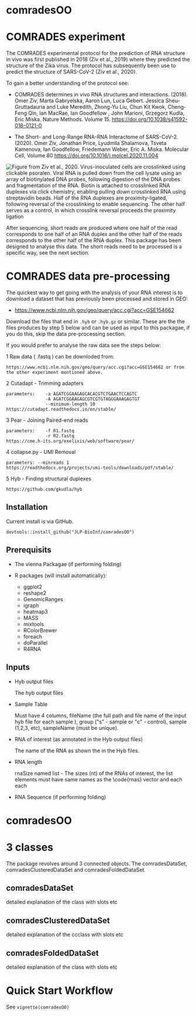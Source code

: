 # comradesOO 

# COMRADES experiment


The COMRADES experimental protocol for the prediction of RNA structure in vivo was first published in 2018 (Ziv et al., 2019) where they predicted the structure of the Zika virus. The protocol has subsequently been use to predict the structure of SARS-CoV-2 (Ziv et al., 2020).

To gain a better understanding of the protocol see:


* COMRADES determines in vivo RNA structures and interactions. (2018). Omer Ziv, Marta Gabryelska, Aaron Lun, Luca Gebert. Jessica Sheu-Gruttadauria and Luke Meredith, Zhong-Yu Liu,  Chun Kit Kwok, Cheng-Feng Qin, Ian MacRae, Ian Goodfellow , John Marioni, Grzegorz Kudla, Eric Miska.  Nature Methods. Volume 15. https://doi.org/10.1038/s41592-018-0121-0   

* The Short- and Long-Range RNA-RNA Interactome of SARS-CoV-2. (2020). Omer Ziv, Jonathan Price, Lyudmila Shalamova, Tsveta Kamenova, Ian Goodfellow, Friedemann Weber, Eric A. Miska. Molecular Cell,
Volume 80
    https://doi.org/10.1016/j.molcel.2020.11.004


![Figure from Ziv et al., 2020. Virus-inoculated cells are crosslinked using clickable psoralen. Viral RNA is pulled down from the cell lysate using an array of biotinylated DNA probes, following digestion of the DNA probes and fragmentation of the RNA. Biotin is attached to crosslinked RNA duplexes via click chemistry, enabling pulling down crosslinked RNA using streptavidin beads. Half of the RNA duplexes are proximity-ligated, following reversal of the crosslinking to enable sequencing. The other half serves as a control, in which crosslink reversal proceeds the proximity ligation](https://github.com/JLP-BioInf/comradesOO/tree/master/vignettes/comradesProtocol.jpg)


After sequencing, short reads are produced where one half of the read corresponds to one half of an RNA duplex and the other half of the reads corresponds to the other half of the RNA duplex. This package has been designed to analyse this data. The short reads need to be processed is a specific way, see the next section. 


# COMRADES data pre-processing

The quickest way to get going with the analysis of your RNA interest is to download a dataset that has previously been processed and stored in GEO:

* https://www.ncbi.nlm.nih.gov/geo/query/acc.cgi?acc=GSE154662

Download the files that end in `.hyb` or `.hyb.gz` or similar. These are the the files produces by step 5 below and can be used as input to this packagae, if you do this, skip the data pre-processing section.

If you would prefer to analyse the raw data see the steps below:


1 Raw data ( .fastq ) can be downloded from: 

    https://www.ncbi.nlm.nih.gov/geo/query/acc.cgi?acc=GSE154662 or from
    the other experiment mentioned above. 

2 Cutadapt - Trimming adapters

    parameters:    -a AGATCGGAAGAGCACACGTCTGAACTCCAGTC 
                   -A AGATCGGAAGAGCGTCGTGTAGGGAAAGAGTGT
                   --minimum-length 10 
    https://cutadapt.readthedocs.io/en/stable/
    
3 Pear - Joining Paired-end reads

    parameters:    -f R1.fastq
                   -r R2.fastq
    https://cme.h-its.org/exelixis/web/software/pear/
    
4 collapse.py - UMI Removal 

    parameters: --minreads 1
    https://readthedocs.org/projects/umi-tools/downloads/pdf/stable/
    
5  Hyb  -  Finding structural duplexes 
    
    https://github.com/gkudla/hyb



## Installation

Current install is via GitHub. 

```{r}
devtools::install_github("JLP-BioInf/comradesOO")
```



## Prerequisits 



* The vienna Packagae (if performing folding)


* R packages (will install automatically):
     
    + ggplot2
    + reshape2
    + GenomicRanges
    + igraph
    + heatmap3
    + MASS
    + mixtools
    + RColorBrewer
    + foreach
    + doParallel
    + R4RNA
    
    
## Inputs


* Hyb output files


    The hyb output files

* Sample Table

    
    Must have 4 columns, fileName (the full path and file name of the input 
    hyb file for each sample ), group ("s" - sample or "c" - control), 
    sample (1,2,3, etc), sampleName (must be unique).
    

    
* RNA of interest (as annotated in the Hyb output files)

    
    The name of the RNA as shown the in the Hyb files. 
   
* RNA length


    rnaSize named list - The sizes (nt) of the RNAs of interest, the list
    elements must have same names as the \code{rnas} vector and each each
    
    
* RNA Sequence (if performing folding)



# comradesOO 




# 3 classes

The package revolves around 3 connected objects. The comradesDataSet, comradesClusteredDataSet and comradesFoldedDataSet. 

## comradesDataSet

detailed explanation of the class with slots etc

## comradesClusteredDataSet

detailed explanation of the ccclass with slots etc

## comradesFoldedDataSet

detailed explanation of the class with slots etc

# Quick Start Workflow

See `vignette(comradesOO)`


